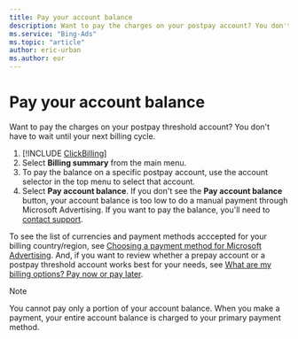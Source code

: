 ```yaml
---
title: Pay your account balance
description: Want to pay the charges on your postpay account? You don't have to wait until your next billing cycle.
ms.service: "Bing-Ads"
ms.topic: "article"
author: eric-urban
ms.author: eur
---
```


# Pay your account balance

Want to pay the charges on your postpay threshold account? You don't have to wait until your next billing cycle.

1. [!INCLUDE [ClickBilling](./includes/ClickBilling.md)]
1. Select **Billing summary** from the main menu.
1. To pay the balance on a specific postpay account, use the account selector in the top menu to select that account.
1. Select **Pay account balance**.      If you don't see the **Pay account balance** button, your account balance is too low to do a manual payment through Microsoft Advertising. If you want to pay the balance, you'll need to [contact support](https://go.microsoft.com/fwlink?LinkId=398371).

To see the list of currencies and payment methods acccepted for your billing country/region, see [Choosing a payment method for Microsoft Advertising](./hlp_BA_CONC_PaymentMethodsV2.md). And, if you want to review whether a prepay account or a postpay threshold account works best for your needs, see [What are my billing options? Pay now or pay later](./hlp_BA_CONC_HowBillingWorks.md).

> [!NOTE]
> You cannot pay only a portion of your account balance. When you make a payment, your entire account balance is charged to your primary payment method.


